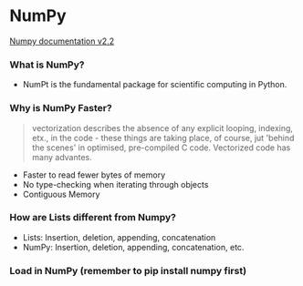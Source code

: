 # NumPy
[Numpy documentation v2.2](https://numpy.org/doc/stable/index.html/)


### What is NumPy?
- NumPt is the fundamental package for scientific computing in Python.

### Why is NumPy Faster? 
> vectorization describes the absence of any explicit looping, indexing, etx., in the code - these
> things are taking place, of course, jut 'behind the scenes' in optimised, pre-compiled C code.
> Vectorized code has many advantes.

- Faster to read fewer bytes of memory
- No type-checking when iterating through objects
- Contiguous Memory

### How are Lists different from Numpy?

- Lists: Insertion, deletion, appending, concatenation
- NumPy: Insertion, deletion, appending, concatenation, etc.

### Load in NumPy (remember to pip install numpy first)



